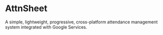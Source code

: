 # AttnSheet
A simple, lightweight, progressive, cross-platform attendance management system integrated with Google Services.
